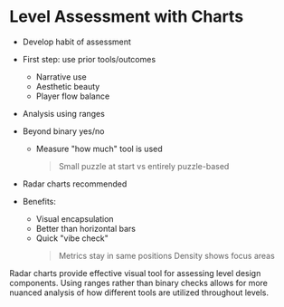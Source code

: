 # Level Assessment with Charts

* Develop habit of assessment
 * First step: use prior tools/outcomes
   - Narrative use
   - Aesthetic beauty
   - Player flow balance

* Analysis using ranges
 * Beyond binary yes/no
   - Measure "how much" tool is used
     > Small puzzle at start
     > vs entirely puzzle-based

* Radar charts recommended
 * Benefits:
   - Visual encapsulation
   - Better than horizontal bars
   - Quick "vibe check"
     > Metrics stay in same positions
     > Density shows focus areas

Radar charts provide effective visual tool for assessing level design components. Using ranges rather than binary checks allows for more nuanced analysis of how different tools are utilized throughout levels.